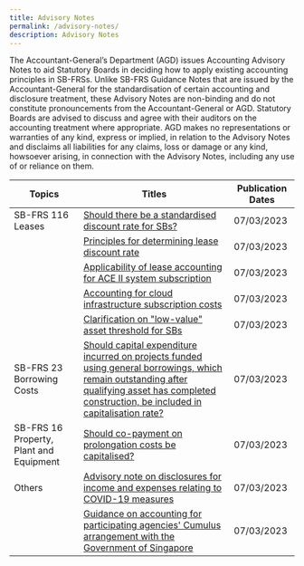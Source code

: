 ```yaml
---
title: Advisory Notes
permalink: /advisory-notes/
description: Advisory Notes
---
```

The Accountant-General’s Department (AGD) issues Accounting Advisory Notes to aid Statutory Boards in deciding how to apply existing accounting principles in SB-FRSs. Unlike SB-FRS Guidance Notes that are issued by the Accountant-General for the standardisation of certain accounting and disclosure treatment, these Advisory Notes are non-binding and do not constitute pronouncements from the Accountant-General or AGD. Statutory Boards are advised to discuss and agree with their auditors on the accounting treatment where appropriate. AGD makes no representations or warranties of any kind, express or implied, in relation to the Advisory Notes and disclaims all liabilities for any claims, loss or damage or any kind, howsoever arising, in connection with the Advisory Notes, including any use of or reliance on them.



| Topics | Titles | Publication Dates |
| -------- | -------- | -------- |
| SB-FRS 116 Leases    | [Should there be a standardised discount rate for SBs?](/files/Docs/Default%20Source/Advisory%20Notes/Should%20there%20be%20a%20standardised%20discount%20rate%20for%20SBs.pdf)     | 07/03/2023     |
| | [Principles for determining lease discount rate](/files/Docs/Default%20Source/Advisory%20Notes/Principles%20for%20determining%20lease%20discount%20rate.pdf) | 07/03/2023     |
| | [Applicability of lease accounting for ACE II system subscription](/files/Docs/Default%20Source/Advisory%20Notes/Applicability%20of%20lease%20accounting%20for%20ACE%20II%20system%20subscription.pdf)     | 07/03/2023     |
| | [Accounting for cloud infrastructure subscription costs](/files/Docs/Default%20Source/Advisory%20Notes/Accounting%20for%20cloud%20infrastructure%20subscription%20costs.pdf)     | 07/03/2023     |
| | [Clarification on "low-value" asset threshold for SBs](/files/Docs/Default%20Source/Advisory%20Notes/Clarification%20on%20“low-value”%20asset%20threshold%20for%20SBs.pdf)     | 07/03/2023     |
| SB-FRS 23 Borrowing Costs    |[Should capital expenditure incurred on projects funded using general borrowings, which remain outstanding after qualifying  asset has completed construction, be included in capitalisation rate?](/files/Docs/Default%20Source/Advisory%20Notes/Should%20capital%20expenditure%20incurred%20on%20projects%20funded%20using%20general%20borrowings.pdf)   | 07/03/2023     |
| SB-FRS 16 Property, Plant and Equipment    | [Should co-payment on prolongation costs be capitalised?](/files/Docs/Default%20Source/Advisory%20Notes/Should%20co-payment%20on%20prolongation%20costs%20be%20capitalised.pdf)     | 07/03/2023     |
| Others  | [Advisory note on disclosures for income and expenses relating to COVID-19 measures](/files/Docs/Default%20Source/Advisory%20Notes/Advisory%20note%20on%20disclosures%20for%20income%20and%20expenses%20relating%20to%20COVID-19%20measures.pdf)     | 07/03/2023     |
|  | [Guidance on accounting for participating agencies' Cumulus arrangement with the Government of Singapore](/files/Docs/Default%20Source/Advisory%20Notes/Guidance%20on%20accounting%20for%20participating%20agencies’%20Cumulus%20arrangement%20with%20the%20Government%20of%20SG.pdf)   | 07/03/2023     |